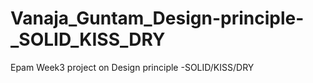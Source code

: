 # Vanaja_Guntam_Design-principle-_SOLID_KISS_DRY
Epam Week3 project on Design principle -SOLID/KISS/DRY
